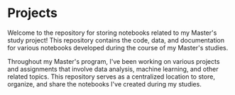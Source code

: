 # Projects
Welcome to the repository for storing notebooks related to my Master's study project! This repository contains the code, data, and documentation for various notebooks developed during the course of my Master's studies.


Throughout my Master's program, I've been working on various projects and assignments that involve data analysis, machine learning, and other related topics. This repository serves as a centralized location to store, organize, and share the notebooks I've created during my studies.


